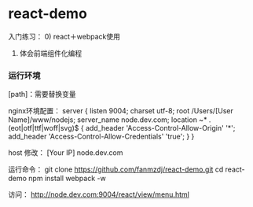 # react-demo
入门练习：
0) react＋webpack使用 
1) 体会前端组件化编程
### 运行环境
[path]：需要替换变量

nginx环境配置：
server {
    listen 9004;
    charset utf-8;
    root /Users/[User Name]/www/nodejs;
    server_name node.dev.com;
    location ~* \.(eot|otf|ttf|woff|svg)$ {
            add_header 'Access-Control-Allow-Origin' '*';
            add_header 'Access-Control-Allow-Credentials' 'true';
        }
}

host 修改：
[Your IP] node.dev.com

运行命令：
git clone https://github.com/fanmzdj/react-demo.git
cd react-demo
npm install
webpack -w

访问：
http://node.dev.com:9004/react/view/menu.html
